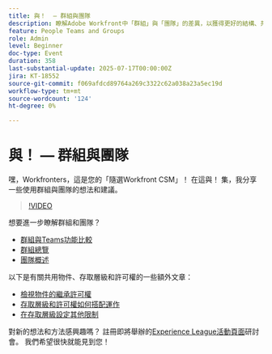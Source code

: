 ```yaml
---
title: 與！  — 群組與團隊
description: 瞭解Adobe Workfront中「群組」與「團隊」的差異，以獲得更好的結構、共同作業和任務管理。
feature: People Teams and Groups
role: Admin
level: Beginner
doc-type: Event
duration: 358
last-substantial-update: 2025-07-17T00:00:00Z
jira: KT-18552
source-git-commit: f069afdcd89764a269c3322c62a038a23a5ec19d
workflow-type: tm+mt
source-wordcount: '124'
ht-degree: 0%

---
```



# 與！  — 群組與團隊

嘿，Workfronters，這是您的「隨選Workfront CSM」！ 在這與！ 集，我分享一些使用群組與團隊的想法和建議。

>[!VIDEO](https://video.tv.adobe.com/v/3465273/?learn=on&enablevpops)

想要進一步瞭解群組和團隊？

* [群組與Teams功能比較](https://experienceleague.adobe.com/zh-hant/docs/workfront/using/teams-groups/work-with-groups-teams/understanding-differences-and-similarities-between-groups-and-teams)
* [群組總覽](https://experienceleague.adobe.com/zh-hant/docs/workfront/using/administration-and-setup/manage-groups/groups/groups)
* [團隊概述](https://experienceleague.adobe.com/zh-hant/docs/workfront/using/teams-groups/create-manage-teams/teams-overview)

以下是有關共用物件、存取層級和許可權的一些額外文章：

* [檢視物件的繼承許可權](https://experienceleague.adobe.com/zh-hant/docs/workfront/using/basics/grant-request-object-permissions/view-inherited-permissions-on-objects)
* [存取層級和許可權如何搭配運作](https://experienceleague.adobe.com/zh-hant/docs/workfront/using/administration-and-setup/add-users/access-levels/access-level-overview#how-access-levels-and-permissions-work-together)
* [在存取層級設定其他限制](https://experienceleague.adobe.com/zh-hant/docs/workfront/using/administration-and-setup/add-users/configure-access/create-modify-access-levels#planner-users:~:text=Click%20Set%20additional%20restrictions%2C%20then%20set%20any%20of%20the%20following%20restrictions%20for%20the%20access%20level)

對新的想法和方法感興趣嗎？ 註冊即將舉辦的[Experience League活動頁面](https://experienceleague.adobe.com/zh-hant/events?filters=Workfront)研討會。 我們希望很快就能見到您！


